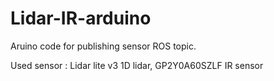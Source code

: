 # Lidar-IR-arduino
Aruino code for publishing sensor ROS topic.

Used sensor : Lidar lite v3 1D lidar, GP2Y0A60SZLF IR sensor

